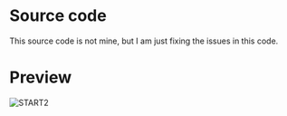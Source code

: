 # Source code
This source code is not mine, but I am just fixing the issues in this code.

# Preview
![START2]([http://url/to/img.png](https://github.com/BorzXy/RenderWorld/blob/main/results/START2.png))

